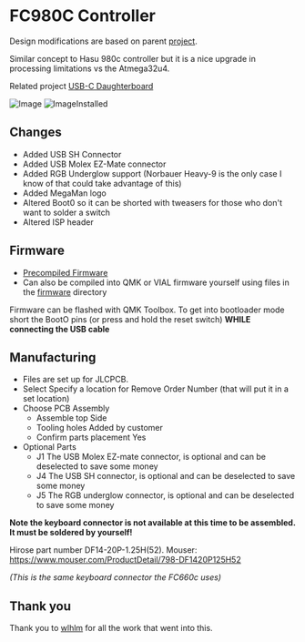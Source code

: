 # FC980C Controller
Design modifications are based on parent [project](https://github.com/wlhlm/fc980c-controller).  

Similar concept to Hasu 980c controller but it is a nice upgrade in processing limitations vs the Atmega32u4.

Related project [USB-C Daughterboard](https://github.com/davek184/980_Usb_C_Daughterboard)

![Image](https://i.imgur.com/SFc11gN.jpg)
![ImageInstalled](https://i.imgur.com/FoyMTGV.jpg)

## Changes
* Added USB SH Connector
* Added USB Molex EZ-Mate connector
* Added RGB Underglow support (Norbauer Heavy-9 is the only case I know of that could take advantage of this)
* Added MegaMan logo
* Altered Boot0 so it can be shorted with tweasers for those who don't want to solder a switch
* Altered ISP header

## Firmware
* [Precompiled Firmware](/firmware)
* Can also be compiled into QMK or VIAL firmware yourself using files in the [firmware](/firmware/fc980c) directory

Firmware can be flashed with QMK Toolbox.  To get into bootloader mode short the BootO pins (or press and hold the reset switch) **WHILE connecting the USB cable**

## Manufacturing
* Files are set up for JLCPCB.  
* Select Specify a location for Remove Order Number (that will put it in a set location)
* Choose PCB Assembly
  * Assemble top Side
  * Tooling holes Added by customer
  * Confirm parts placement Yes
* Optional Parts
  * J1 The USB Molex EZ-mate connector, is optional and can be deselected to save some money
  * J4 The USB SH connector, is optional and can be deselected to save some money
  * J5 The RGB underglow connector, is optional and can be deselected to save some money

**Note the keyboard connector is not available at this time to be assembled.  It must be soldered by yourself!**

Hirose part number DF14-20P-1.25H(52).  Mouser: https://www.mouser.com/ProductDetail/798-DF1420P125H52

_(This is the same keyboard connector the FC660c uses)_

## Thank you
Thank you to [wlhlm](https://github.com/wlhlm) for all the work that went into this.  
